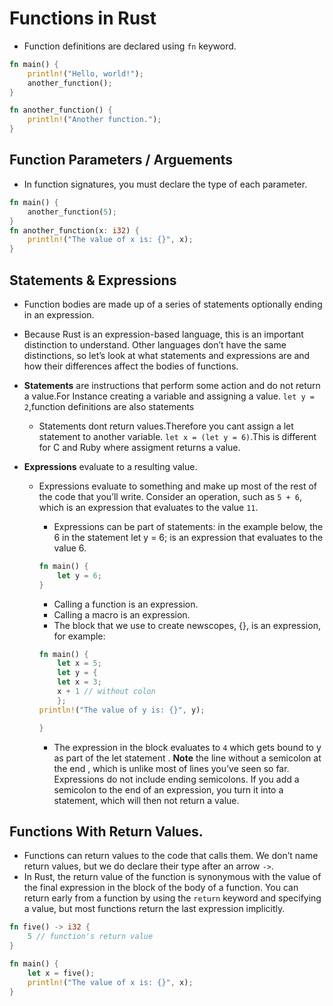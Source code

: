 # Functions in Rust

- Function definitions are declared using `fn` keyword.

```rs
fn main() {
    println!("Hello, world!");
    another_function();
}

fn another_function() {
    println!("Another function.");
}
```

## Function Parameters / Arguements

- In function signatures, you must declare the type of each parameter.

```rs
fn main() {
    another_function(5);
}
fn another_function(x: i32) {
    println!("The value of x is: {}", x);
}
```

## Statements & Expressions

- Function bodies are made up of a series of statements optionally ending in an expression.
- Because Rust is an expression-based language, this is an important distinction to understand. Other languages don’t have the same distinctions, so let’s look at what statements and expressions are and how their differences affect the
  bodies of functions.
- **Statements** are instructions that perform some action and do not return a value.For Instance creating a variable and assigning a value. `let y = 2`,function definitions are also statements
  - Statements dont return values.Therefore you cant assign a let statement to another variable. `let x = (let y = 6)`.This is different for C and Ruby where assigment returns a value.
- **Expressions** evaluate to a resulting value.

  - Expressions evaluate to something and make up most of the rest of the code that you’ll write. Consider an operation, such as `5 + 6`, which is an expression that evaluates to the value `11`.

    - Expressions can be part of statements: in the example below, the 6 in the statement let y = 6; is
      an expression that evaluates to the value 6.

    ```rs
    fn main() {
        let y = 6;
    }
    ```

    - Calling a function is an expression.
    - Calling a macro is an expression.
    - The block that we use to create newscopes, {}, is an expression, for example:

    ```rs
    fn main() {
        let x = 5;
        let y = {
        let x = 3;
        x + 1 // without colon
        };
    println!("The value of y is: {}", y);

    }
    ```

    - The expression in the block evaluates to `4` which gets bound to y as part of the let statement . **Note** the line without a semicolon at the end , which is unlike most of lines you’ve seen so far. Expressions do not include ending semicolons. If you add a semicolon to the end of an expression, you turn it into a statement, which will then not return a value.

## Functions With Return Values.

- Functions can return values to the code that calls them. We don’t name return values, but we do declare their type after an arrow `->`.
- In Rust, the return value of the function is synonymous with the value of the final expression in the block of the body of a function. You can return early from a function by using the `return` keyword and specifying a value, but most functions return the last expression implicitly.

```rs
fn five() -> i32 {
    5 // function's return value
}

fn main() {
    let x = five();
    println!("The value of x is: {}", x);
}
```
